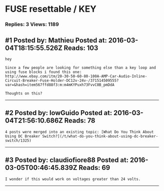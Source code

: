 # FUSE resettable / KEY

### Replies: 3 Views: 1189

## \#1 Posted by: Mathieu Posted at: 2016-03-04T18:15:55.526Z Reads: 103

```
hey

Since a few people are looking for something else than a key loop and using fuse blocks i found this one:
http://www.ebay.com/itm/20-30-50-60-80-100A-AMP-Car-Audio-Inline-Circuit-Breaker-Fuse-Holder-DC12v-24v-/371514509555?var=&hash=item567ffd88f3:m:m4mKYPuxh73FvvC0B_pmDdA

Thoughts on this?
```

---
## \#2 Posted by: lowGuido Posted at: 2016-03-04T21:56:10.686Z Reads: 78

```
4 posts were merged into an existing topic: [What Do You Think About Using DC Breaker Switch?](/t/what-do-you-think-about-using-dc-breaker-switch/1325)
```

---
## \#3 Posted by: claudiofiore88 Posted at: 2016-03-05T00:46:45.839Z Reads: 69

```
I wonder if this would work on voltages greater than 24 volts.
```

---
